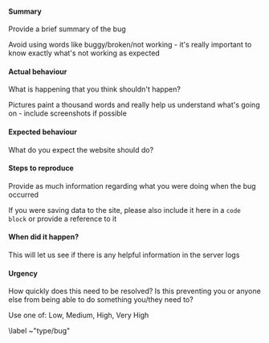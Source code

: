 #### Summary

Provide a brief summary of the bug

Avoid using words like buggy/broken/not working - it's really important to know exactly what's not working as expected

#### Actual behaviour

What is happening that you think shouldn't happen?

Pictures paint a thousand words and really help us understand what's going on - include screenshots if possible

#### Expected behaviour

What do you expect the website should do?

#### Steps to reproduce

Provide as much information regarding what you were doing when the bug occurred

If you were saving data to the site, please also include it here in a ```code block``` or provide a reference to it

#### When did it happen?

This will let us see if there is any helpful information in the server logs

#### Urgency

How quickly does this need to be resolved? Is this preventing you or anyone else from being able to do something you/they need to?

Use one of: Low, Medium, High, Very High

\label ~"type/bug"